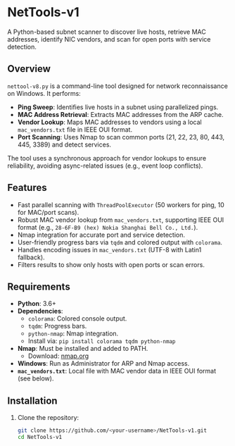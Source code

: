 # NetTools-v1

A Python-based subnet scanner to discover live hosts, retrieve MAC addresses, identify NIC vendors, and scan for open ports with service detection.

## Overview

`nettool-v8.py` is a command-line tool designed for network reconnaissance on Windows. It performs:
- **Ping Sweep**: Identifies live hosts in a subnet using parallelized pings.
- **MAC Address Retrieval**: Extracts MAC addresses from the ARP cache.
- **Vendor Lookup**: Maps MAC addresses to vendors using a local `mac_vendors.txt` file in IEEE OUI format.
- **Port Scanning**: Uses Nmap to scan common ports (21, 22, 23, 80, 443, 445, 3389) and detect services.

The tool uses a synchronous approach for vendor lookups to ensure reliability, avoiding async-related issues (e.g., event loop conflicts).

## Features
- Fast parallel scanning with `ThreadPoolExecutor` (50 workers for ping, 10 for MAC/port scans).
- Robust MAC vendor lookup from `mac_vendors.txt`, supporting IEEE OUI format (e.g., `28-6F-B9 (hex) Nokia Shanghai Bell Co., Ltd.`).
- Nmap integration for accurate port and service detection.
- User-friendly progress bars via `tqdm` and colored output with `colorama`.
- Handles encoding issues in `mac_vendors.txt` (UTF-8 with Latin1 fallback).
- Filters results to show only hosts with open ports or scan errors.

## Requirements
- **Python**: 3.6+
- **Dependencies**:
  - `colorama`: Colored console output.
  - `tqdm`: Progress bars.
  - `python-nmap`: Nmap integration.
  - Install via: `pip install colorama tqdm python-nmap`
- **Nmap**: Must be installed and added to PATH.
  - Download: [nmap.org](https://nmap.org/download.html)
- **Windows**: Run as Administrator for ARP and Nmap access.
- **`mac_vendors.txt`**: Local file with MAC vendor data in IEEE OUI format (see below).

## Installation
1. Clone the repository:
   ```bash
   git clone https://github.com/<your-username>/NetTools-v1.git
   cd NetTools-v1
